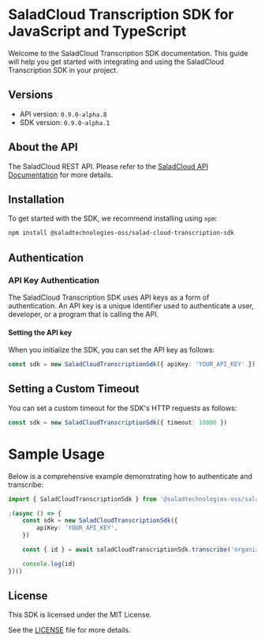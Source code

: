 # SaladCloud Transcription SDK for JavaScript and TypeScript

Welcome to the SaladCloud Transcription SDK documentation. This guide will help you get started with integrating and using the SaladCloud Transcription SDK in your project.

## Versions

- API version: `0.9.0-alpha.8`
- SDK version: `0.9.0-alpha.1`

## About the API

The SaladCloud REST API. Please refer to the [SaladCloud API Documentation](https://docs.salad.com/api-reference) for more details.

## Installation

To get started with the SDK, we recommend installing using `npm`:

```bash
npm install @saladtechnologies-oss/salad-cloud-transcription-sdk
```

## Authentication

### API Key Authentication

The SaladCloud Transcription SDK uses API keys as a form of authentication. An API key is a unique identifier used to authenticate a user, developer, or a program that is calling the API.

#### Setting the API key

When you initialize the SDK, you can set the API key as follows:

```ts
const sdk = new SaladCloudTranscriptionSdk({ apiKey: 'YOUR_API_KEY' })
```

## Setting a Custom Timeout

You can set a custom timeout for the SDK's HTTP requests as follows:

```ts
const sdk = new SaladCloudTranscriptionSdk({ timeout: 10000 })
```

# Sample Usage

Below is a comprehensive example demonstrating how to authenticate and transcribe:

```ts
import { SaladCloudTranscriptionSdk } from '@saladtechnologies-oss/salad-cloud-transcription-sdk'

;(async () => {
    const sdk = new SaladCloudTranscriptionSdk({
        apiKey: 'YOUR_API_KEY',
    })

    const { id } = await saladCloudTranscriptionSdk.transcribe('organization_name', 'path_to_file/video.mp4')

    console.log(id)
})()
```

## License

This SDK is licensed under the MIT License.

See the [LICENSE](LICENSE) file for more details.

